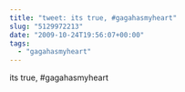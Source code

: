 ```yaml
---
title: "tweet: its true, #gagahasmyheart"
slug: "5129972213"
date: "2009-10-24T19:56:07+00:00"
tags:
  - "gagahasmyheart"
---
```

its true, #gagahasmyheart